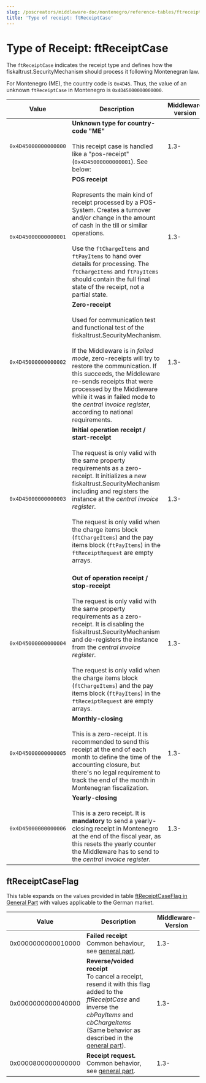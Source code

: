 ```yaml
---
slug: /poscreators/middleware-doc/montenegro/reference-tables/ftreceiptcase
title: 'Type of receipt: ftReceiptCase'
---
```


# Type of Receipt: ftReceiptCase

The `ftReceiptCase` indicates the receipt type and defines how the fiskaltrust.SecurityMechanism should process it following Montenegran law.

For Montenegro (ME), the country code is `0x4D45`. Thus, the value of an unknown `ftReceiptCase` in Montenegro is `0x4D45000000000000`.

| **Value** | **Description** | **Middleware version** |
|-----------|-----------------|-------------------------|
| `0x4D45000000000000` | **Unknown type for country-code "ME"**<br /><br />This receipt case is handled like a "pos-receipt" (`0x4D45000000000001`). See below: | 1.3- |
| `0x4D45000000000001` | **POS receipt**<br /><br />Represents the main kind of receipt processed by a POS-System. Creates a turnover and/or change in the amount of cash in the till or similar operations. <br /><br />Use the `ftChargeItems` and `ftPayItems` to hand over details for processing. The `ftChargeItems` and `ftPayItems` should contain the full final state of the receipt, not a partial state. | 1.3- |
| `0x4D45000000000002` | **Zero-receipt**<br /><br />Used for communication test and functional test of the fiskaltrust.SecurityMechanism.  <br /><br />If the Middleware is in _failed mode_, zero-receipts will try to restore the communication. If this succeeds, the Middleware re-sends receipts that were processed by the Middleware while it was in failed mode to the _central invoice register_, according to national requirements. | 1.3- |
| `0x4D45000000000003` | **Initial operation receipt / start-receipt**<br /><br />The request is only valid with the same property requirements as a zero-receipt. It initializes a new fiskaltrust.SecurityMechanism including and registers the instance at the _central invoice register_.<br /><br />The request is only valid when the charge items block (`ftChargeItems`) and the pay items block (`ftPayItems`) in the `ftReceiptRequest` are empty arrays. <br /><br /> | 1.3- |
| `0x4D45000000000004` | **Out of operation receipt / stop-receipt**<br /><br />The request is only valid with the same property requirements as a zero-receipt. It is disabling the fiskaltrust.SecurityMechanism and de-registers the instance from the _central invoice register_. <br /><br />The request is only valid when the charge items block (`ftChargeItems`) and the pay items block (`ftPayItems`) in the `ftReceiptRequest` are empty arrays. | 1.3- |
| `0x4D45000000000005` | **Monthly-closing**<br /><br />This is a zero-receipt. It is recommended to send this receipt at the end of each month to define the time of the accounting closure, but there's no legal requirement to track the end of the month in Montenegran fiscalization. | 1.3- |
| `0x4D45000000000006` | **Yearly-closing**<br /><br />This is a zero receipt. It is **mandatory** to send a yearly-closing receipt in Montenegro at the end of the fiscal year, as this resets the yearly counter the Middleware has to send to the _central invoice register_. | 1.3- |


## ftReceiptCaseFlag
This table expands on the values provided in table [ftReceiptCaseFlag in General Part](../../general/reference-tables/reference-tables.md#ftreceiptcaseflag) with values applicable to the German market.

| Value | Description | Middleware-Version |
|-------|-------------|--------------------|
| 0x0000000000010000 | **Failed receipt** <br />Common behaviour, see [general part](../../general/reference-tables/reference-tables.md#ftreceiptcaseflag). | 1.3- |
| 0x0000000000040000 | **Reverse/voided receipt**<br />To cancel a receipt, resend it with this flag added to the _ftReceiptCase_ and inverse the _cbPayItems_ and _cbChargeItems_ (Same behavior as described in the [general part](../../general/reference-tables/reference-tables.md#ftreceiptcaseflag)). | 1.3- |
| 0x0000800000000000 | **Receipt request.** <br />Common behavior, see [general part](../../general/reference-tables/reference-tables.md#ftreceiptcaseflag). | 1.3- |
